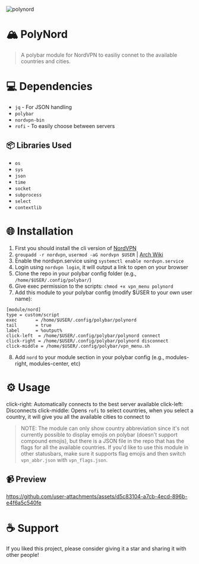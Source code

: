 ![polynord](https://github.com/user-attachments/assets/f625ce45-f5bb-46e8-a35b-bc1c127830ef)

# 🏔️ PolyNord
> A polybar module for NordVPN to easiliy connet to the available countries and cities.

# 💻 Dependencies
- `jq` - For JSON handling
- `polybar`
- `nordvpn-bin`
- `rofi` - To easily choose between servers

## 📦 Libraries Used
- `os`
- `sys`
- `json`
- `time`
- `socket`
- `subprocess`
- `select`
- `contextlib`

# 🌐 Installation
1. First you should install the cli version of [NordVPN](https://aur.archlinux.org/packages/nordvpn-bin)
2. `groupadd -r nordvpn`, `usermod -aG nordvpn $USER` | [Arch Wiki](https://wiki.archlinux.org/title/NordVPN)
3. Enable the nordvpn.service using `systemctl enable nordvpn.service`
4. Login using `nordvpn login`, it will output a link to open on your browser
5. Clone the repo in your polybar config folder (e.g., `/home/$USER/.config/polybar/`)
6. Give exec permission to the scripts: `chmod +x vpn_menu polynord`
7. Add this module to your polybar config (modify $USER to your own user name):

```
[module/nord]
type = custom/script
exec       = /home/$USER/.config/polybar/polynord
tail       = true
label      = %output%
click-left  = /home/$USER/.config/polybar/polynord connect
click-right = /home/$USER/.config/polybar/polynord disconnect
click-middle = /home/$USER/.config/polybar/vpn_menu.sh
```

8. Add `nord` to your module section in your polybar config (e.g., modules-right, modules-center, etc)

# ⚙️ Usage
click-right: Automatically connects to the best server available
click-left: Disconnects
click-middle: Opens `rofi` to select countries, when you select a country, it will give you all the available cities to connect to

> NOTE: The module can only show country abbreviation since it's not currently possible to display emojis on polybar (doesn't support compound emojis), but there is a JSON file in the repo that has the flags for all the available countries. If you'd like to use this module in other statusbars, make sure it supports flag emojis and then switch `vpn_abbr.json` with `vpn_flags.json`.

## 📹 Preview
https://github.com/user-attachments/assets/d5c83104-a7cb-4ecd-896b-e4f6a5c540fe

# ☕ Support
If you liked this project, please consider giving it a star and sharing it with other people!
